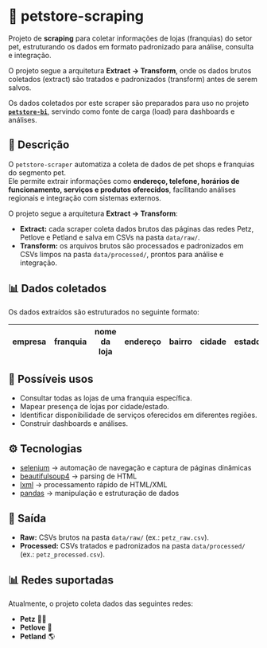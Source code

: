 # 🐾 petstore-scraping

Projeto de **scraping** para coletar informações de lojas (franquias) do setor pet, estruturando os dados em formato padronizado para análise, consulta e integração.  

O projeto segue a arquitetura **Extract → Transform**, onde os dados brutos coletados (extract) são tratados e padronizados (transform) antes de serem salvos.  

Os dados coletados por este scraper são preparados para uso no projeto [**`petstore-bi`**](https://github.com/rafa-trindade/petstore-bi), servindo como fonte de carga (load) para dashboards e análises.

## 📌 Descrição
O `petstore-scraper` automatiza a coleta de dados de pet shops e franquias do segmento pet.  
Ele permite extrair informações como **endereço, telefone, horários de funcionamento, serviços e produtos oferecidos**, facilitando análises regionais e integração com sistemas externos.

O projeto segue a arquitetura **Extract → Transform**:  

- **Extract:** cada scraper coleta dados brutos das páginas das redes Petz, Petlove e Petland e salva em CSVs na pasta `data/raw/`.  
- **Transform:** os arquivos brutos são processados e padronizados em CSVs limpos na pasta `data/processed/`, prontos para análise e integração.

## 📊 Dados coletados
Os dados extraídos são estruturados no seguinte formato:

| empresa   | franquia | nome da loja | endereço | bairro | cidade | estado | CEP | telefone | horário de funcionamento | produtos para | serviços disponíveis |
|-----------|----------|--------------|----------|--------|--------|--------|-----|----------|--------------------------|---------------|-----------------------|

## 🚀 Possíveis usos
- Consultar todas as lojas de uma franquia específica.  
- Mapear presença de lojas por cidade/estado.  
- Identificar disponibilidade de serviços oferecidos em diferentes regiões.  
- Construir dashboards e análises.

## ⚙️ Tecnologias
- [selenium](https://pypi.org/project/selenium/) → automação de navegação e captura de páginas dinâmicas  
- [beautifulsoup4](https://pypi.org/project/beautifulsoup4/) → parsing de HTML  
- [lxml](https://pypi.org/project/lxml/) → processamento rápido de HTML/XML  
- [pandas](https://pypi.org/project/pandas/) → manipulação e estruturação de dados  

## 📂 Saída
- **Raw:** CSVs brutos na pasta `data/raw/` (ex.: `petz_raw.csv`).  
- **Processed:** CSVs tratados e padronizados na pasta `data/processed/` (ex.: `petz_processed.csv`).  

## 📊 Redes suportadas
Atualmente, o projeto coleta dados das seguintes redes:

- **Petz** 🐶🐱  
- **Petlove** 💙  
- **Petland** 🌎  
